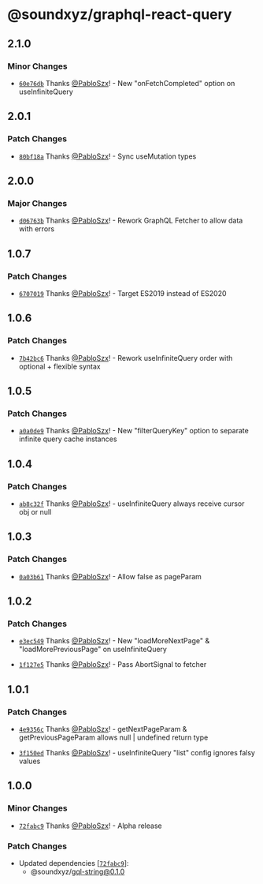 # @soundxyz/graphql-react-query

## 2.1.0

### Minor Changes

- [`60e76db`](https://github.com/soundxyz/graphql-react-query/commit/60e76db5e8b503c2ff29d15129c8bbba2f5a92dd)
  Thanks [@PabloSzx](https://github.com/PabloSzx)! - New "onFetchCompleted" option on
  useInfiniteQuery

## 2.0.1

### Patch Changes

- [`80bf18a`](https://github.com/soundxyz/graphql-react-query/commit/80bf18a2c54039a7f4c51ff69edc5c12c41f2e31)
  Thanks [@PabloSzx](https://github.com/PabloSzx)! - Sync useMutation types

## 2.0.0

### Major Changes

- [`d06763b`](https://github.com/soundxyz/graphql-react-query/commit/d06763b6a3c65c2cb9774e9def81e3a7ac65c17f)
  Thanks [@PabloSzx](https://github.com/PabloSzx)! - Rework GraphQL Fetcher to allow data with
  errors

## 1.0.7

### Patch Changes

- [`6707019`](https://github.com/soundxyz/graphql-react-query/commit/670701940aab57c0955f9b22fbc1654d1b26ce02)
  Thanks [@PabloSzx](https://github.com/PabloSzx)! - Target ES2019 instead of ES2020

## 1.0.6

### Patch Changes

- [`7b42bc6`](https://github.com/soundxyz/graphql-react-query/commit/7b42bc673dbe4f519fb02a1108b06c658eb7f557)
  Thanks [@PabloSzx](https://github.com/PabloSzx)! - Rework useInfiniteQuery order with optional +
  flexible syntax

## 1.0.5

### Patch Changes

- [`a0a0de9`](https://github.com/soundxyz/graphql-react-query/commit/a0a0de9d9a6ac56d46616b2f73db1a5474fea5e9)
  Thanks [@PabloSzx](https://github.com/PabloSzx)! - New "filterQueryKey" option to separate
  infinite query cache instances

## 1.0.4

### Patch Changes

- [`ab8c32f`](https://github.com/soundxyz/graphql-react-query/commit/ab8c32f1acb712e61f6a8565ca50decf90db470a)
  Thanks [@PabloSzx](https://github.com/PabloSzx)! - useInfiniteQuery always receive cursor obj or
  null

## 1.0.3

### Patch Changes

- [`0a03b61`](https://github.com/soundxyz/graphql-react-query/commit/0a03b61e165171ed763105d8c105786e5b159c50)
  Thanks [@PabloSzx](https://github.com/PabloSzx)! - Allow false as pageParam

## 1.0.2

### Patch Changes

- [`e3ec549`](https://github.com/soundxyz/graphql-react-query/commit/e3ec5498c0d61b100edada25676b94114bf1f301)
  Thanks [@PabloSzx](https://github.com/PabloSzx)! - New "loadMoreNextPage" & "loadMorePreviousPage"
  on useInfiniteQuery

- [`1f127e5`](https://github.com/soundxyz/graphql-react-query/commit/1f127e52db1bf18773ab71aae1cbbb5795f841c1)
  Thanks [@PabloSzx](https://github.com/PabloSzx)! - Pass AbortSignal to fetcher

## 1.0.1

### Patch Changes

- [`4e9356c`](https://github.com/soundxyz/graphql-react-query/commit/4e9356c9f76b02a98cf9ac11ffc374556cb54def)
  Thanks [@PabloSzx](https://github.com/PabloSzx)! - getNextPageParam & getPreviousPageParam allows
  null | undefined return type

- [`3f150ed`](https://github.com/soundxyz/graphql-react-query/commit/3f150eda677b64b52dc7d3d65cbe06ec06d37b34)
  Thanks [@PabloSzx](https://github.com/PabloSzx)! - useInfiniteQuery "list" config ignores falsy
  values

## 1.0.0

### Minor Changes

- [`72fabc9`](https://github.com/soundxyz/graphql-react-query/commit/72fabc99b74fab0b1d4ff42e91e47ea091c85474)
  Thanks [@PabloSzx](https://github.com/PabloSzx)! - Alpha release

### Patch Changes

- Updated dependencies
  [[`72fabc9`](https://github.com/soundxyz/graphql-react-query/commit/72fabc99b74fab0b1d4ff42e91e47ea091c85474)]:
  - @soundxyz/gql-string@0.1.0
